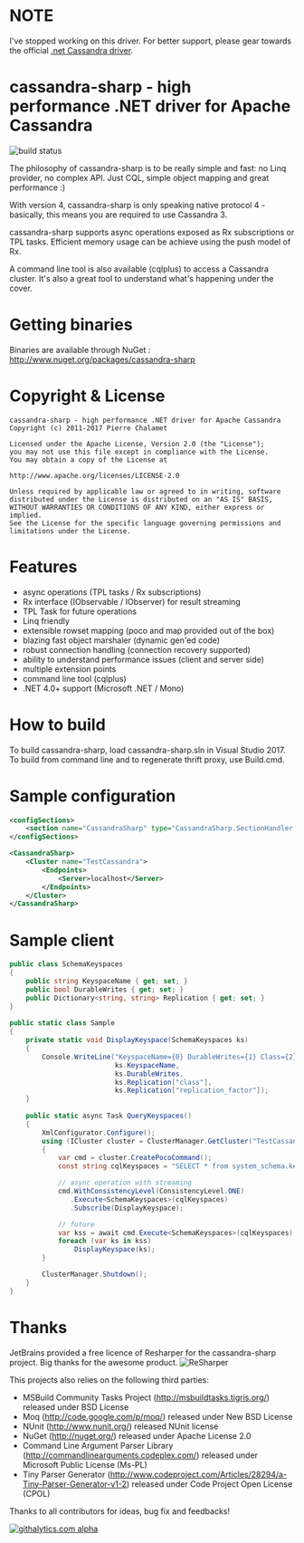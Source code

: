 NOTE
====
I've stopped working on this driver. For better support, please gear towards the official [.net Cassandra driver](https://github.com/datastax/csharp-driver).

cassandra-sharp - high performance .NET driver for Apache Cassandra
===================================================================
![build status](https://ci.appveyor.com/api/projects/status/github/pchalamet/cassandra-sharp?branch=master)

The philosophy of cassandra-sharp is to be really simple and fast: no Linq provider, no complex API. Just CQL, simple object mapping and great performance :)

With version 4, cassandra-sharp is only speaking native protocol 4 - basically, this means you are required to use Cassandra 3.

cassandra-sharp supports async operations exposed as Rx subscriptions or TPL tasks. Efficient memory usage can be achieve using the push model of Rx.

A command line tool is also available (cqlplus) to access a Cassandra cluster. It's also a great tool to understand what's happening under the cover.

Getting binaries
================
Binaries are available through NuGet : http://www.nuget.org/packages/cassandra-sharp

Copyright & License
===================
	cassandra-sharp - high performance .NET driver for Apache Cassandra
	Copyright (c) 2011-2017 Pierre Chalamet

	Licensed under the Apache License, Version 2.0 (the "License");
	you may not use this file except in compliance with the License.
	You may obtain a copy of the License at
	 
	http://www.apache.org/licenses/LICENSE-2.0
	 
	Unless required by applicable law or agreed to in writing, software
	distributed under the License is distributed on an "AS IS" BASIS,
	WITHOUT WARRANTIES OR CONDITIONS OF ANY KIND, either express or implied.
	See the License for the specific language governing permissions and
	limitations under the License.

Features
========
* async operations (TPL tasks / Rx subscriptions)
* Rx interface (IObservable / IObserver) for result streaming
* TPL Task for future operations
* Linq friendly
* extensible rowset mapping (poco and map provided out of the box)
* blazing fast object marshaler (dynamic gen'ed code)
* robust connection handling (connection recovery supported)
* ability to understand performance issues (client and server side)
* multiple extension points
* command line tool (cqlplus)
* .NET 4.0+ support (Microsoft .NET / Mono)

How to build
============
To build cassandra-sharp, load cassandra-sharp.sln in Visual Studio 2017.
To build from command line and to regenerate thrift proxy, use Build.cmd.

Sample configuration
====================
```xml
<configSections>
	<section name="CassandraSharp" type="CassandraSharp.SectionHandler, CassandraSharp.Interfaces" />
</configSections>

<CassandraSharp>
	<Cluster name="TestCassandra">
		<Endpoints>
			<Server>localhost</Server>
		</Endpoints>
	</Cluster>
</CassandraSharp>
```
Sample client
=============
```c#
public class SchemaKeyspaces
{
    public string KeyspaceName { get; set; }
    public bool DurableWrites { get; set; }
    public Dictionary<string, string> Replication { get; set; }
}
	
public static class Sample
{
    private static void DisplayKeyspace(SchemaKeyspaces ks)
    {
        Console.WriteLine("KeyspaceName={0} DurableWrites={1} Class={2} ReplicationFactor={3}",
                          ks.KeyspaceName,
                          ks.DurableWrites,
                          ks.Replication["class"],
                          ks.Replication["replication_factor"]);
    }
	
    public static async Task QueryKeyspaces()
    {
        XmlConfigurator.Configure();
        using (ICluster cluster = ClusterManager.GetCluster("TestCassandra"))
        {
            var cmd = cluster.CreatePocoCommand();
            const string cqlKeyspaces = "SELECT * from system_schema.keyspaces";

            // async operation with streaming
            cmd.WithConsistencyLevel(ConsistencyLevel.ONE)
               .Execute<SchemaKeyspaces>(cqlKeyspaces)
               .Subscribe(DisplayKeyspace);

            // future
            var kss = await cmd.Execute<SchemaKeyspaces>(cqlKeyspaces).AsFuture();
            foreach (var ks in kss)
                DisplayKeyspace(ks);
        }

        ClusterManager.Shutdown();
    }
}
```
Thanks
======
JetBrains provided a free licence of Resharper for the cassandra-sharp project. Big thanks for the awesome product.
![ReSharper](http://www.jetbrains.com/resharper/features/rs/rs1/rs468x60_violet.gif)

This projects also relies on the following third parties:
* MSBuild Community Tasks Project (http://msbuildtasks.tigris.org/) released under BSD License
* Moq (http://code.google.com/p/moq/) released under New BSD License
* NUnit (http://www.nunit.org/) released NUnit license
* NuGet (http://nuget.org/) released under Apache License 2.0
* Command Line Argument Parser Library (http://commandlinearguments.codeplex.com/) released under Microsoft Public License (Ms-PL)
* Tiny Parser Generator (http://www.codeproject.com/Articles/28294/a-Tiny-Parser-Generator-v1-2) released under Code Project Open License (CPOL)

Thanks to all contributors for ideas, bug fix and feedbacks!

[![githalytics.com alpha](https://cruel-carlota.pagodabox.com/8727d7a4294e4c1821f74094438ca26d "githalytics.com")](http://githalytics.com/pchalamet/cassandra-sharp)

